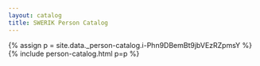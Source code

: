 ```yaml
---
layout: catalog
title: SWERIK Person Catalog
---
```

{% assign p = site.data._person-catalog.i-Phn9DBemBt9jbVEzRZpmsY %}
{% include person-catalog.html p=p %}

